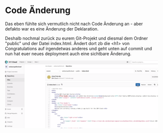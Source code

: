 # Code Änderung

Das eben fühlte sich vermutlich nicht nach Code Änderung an - aber defakto war es eine Änderung der Deklaration. 

Deshalb nochmal zurück zu eurem Git-Projekt und diesmal dem Ordner "public" und der Datei index.html. Ändert dort zb die &lt;h1&gt; von Congratulations auf irgendetwas anderes und geht unten auf commit und nun hat euer neues deployment auch eine sichtbare Änderung.

![](../../.gitbook/assets/image%20%288%29.png)



